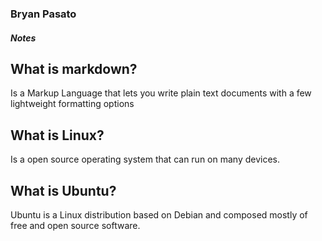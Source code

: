 ### Bryan Pasato 

##### Notes 


## What is markdown?
Is a Markup Language that lets you write plain text documents with a few lightweight formatting options 
## What is Linux?
Is a open source operating system that can run on many devices. 

## What is Ubuntu?
Ubuntu is a Linux distribution based on Debian and composed mostly of free and open source software.  